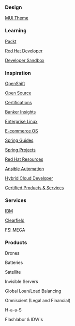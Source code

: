 ### Design

[MUI Theme](https://mui.com/store/items/devias-kit-pro/)

### Learning

[Packt](https://subscription.packtpub.com/playlists)

[Red Hat Developer](https://developers.redhat.com/)

[Developer Sandbox](https://developers.redhat.com/developer-sandbox)

### Inspiration

[OpenShift](https://www.redhat.com/en/technologies/cloud-computing/openshift?intcmp=7013a0000026H40AAE)

[Open Source](https://www.redhat.com/en/about/open-source)

[Certifications](https://www.redhat.com/en/services/certifications?type=technology&intcmp=7013a0000026BG9AAM)

[Banker Insights](https://redhat.turtl.co/story/bankerinsights/page/1?percmp=7013a00000388uFAAQ)

[Enterprise Linux](https://www.redhat.com/en/technologies/linux-platforms/enterprise-linux#contact-us)

[E-commerce OS](https://appsumo.com/products/notion-e-commerce-os?utm_source=googlemerchant&utm_source=googlemerchant&utm_medium=organic&utm_medium=cpc&utm_campaign=SH-Buy-Remarket-Deals-CrossSell-25to50deals&utm_adset=148238532368&utm_content=629481383449&utm_term=&loc_i=&loc_p=9031572&network=g&dvc=c&utm_placement=&gclid=CjwKCAiAv9ucBhBXEiwA6N8nYJg59_b0XYgclrUn5miO0uFnaZtpA0R0g0mkgs3oae6tJb_ho9jBWRoCqdIQAvD_BwE)

[Spring Guides](https://spring.io/guides)

[Spring Projects](https://spring.io/projects)

[Red Hat Resources](https://developers.redhat.com/)

[Ansible Automation](https://www.redhat.com/en/technologies/management/ansible?intcmp=7013a0000026H45AAE)

[Hybrid Cloud Developer](https://cloud.redhat.com/)

[Certified Products & Services](https://catalog.redhat.com/)

### Services 

[IBM](https://www.ibm.com/us-en?ar=1)

[Clearfield](https://www.seeclearfield.com/)

[FSI MEGA](https://redhat.turtl.co/story/financial-services/page/1?percmp=7013a00000388uFAAQ)

### Products
Drones

Batteries

Satellite

Invisible Servers

Global Loan/Load Balancing

Omniscient (Legal and Financial)

H-a-a-S

Flashlabor & IDW's
